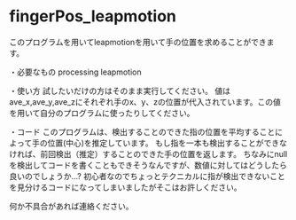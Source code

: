 # fingerPos_leapmotion
このプログラムを用いてleapmotionを用いて手の位置を求めることができます。

・必要なもの
processing
leapmotion

・使い方
試したいだけの方はそのまま実行してください。
値はave_x,ave_y,ave_zにそれぞれ手のx、y、zの位置が代入されています。この値を用いて自分のプログラムに使ったりしてください。

・コード
このプログラムは、検出することのできた指の位置を平均することによって手の位置(中心)を推定しています。
もし指を一本も検出することができなければ、前回検出（推定）することのできた手の位置を返します。
ちなみにnullを検出してコードを書くこともできそうなんですが、数値に対してはどうしたら良いのでしょうか...?
初心者なのでちょっとテクニカルに指が検出できないことを見分けるコードになってしまいましたがそこはお許しください。


何か不具合があれば連絡ください。
